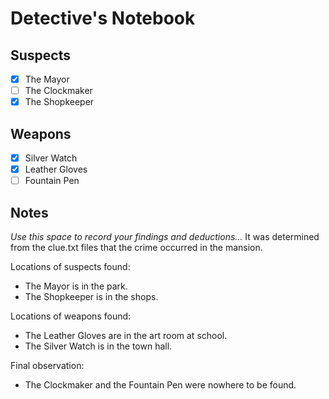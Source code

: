 # Detective's Notebook

## Suspects
- [X] The Mayor
- [ ] The Clockmaker
- [X] The Shopkeeper

## Weapons
- [X] Silver Watch
- [X] Leather Gloves
- [ ] Fountain Pen

## Notes
*Use this space to record your findings and deductions...*
It was determined from the clue.txt files that the crime occurred in the mansion.

Locations of suspects found:
- The Mayor is in the park.
- The Shopkeeper is in the shops.

Locations of weapons found:
- The Leather Gloves are in the art room at school.
- The Silver Watch is in the town hall.

Final observation:
- The Clockmaker and the Fountain Pen were nowhere to be found.